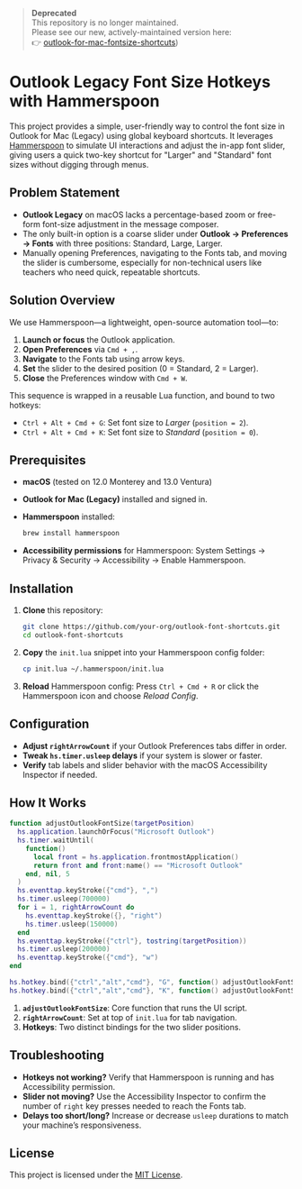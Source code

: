 > **Deprecated**  
> This repository is no longer maintained.  
> Please see our new, actively-maintained version here:  
> 👉 [outlook-for-mac-fontsize-shortcuts](https://github.com/sebastianspicker/outlook-for-mac-fontsize-shortcuts))
> 

# Outlook Legacy Font Size Hotkeys with Hammerspoon

This project provides a simple, user-friendly way to control the font size in Outlook for Mac (Legacy) using global keyboard shortcuts. It leverages [Hammerspoon](https://www.hammerspoon.org/) to simulate UI interactions and adjust the in-app font slider, giving users a quick two-key shortcut for "Larger" and "Standard" font sizes without digging through menus.

## Problem Statement

* **Outlook Legacy** on macOS lacks a percentage-based zoom or free-form font-size adjustment in the message composer.
* The only built-in option is a coarse slider under **Outlook → Preferences → Fonts** with three positions: Standard, Large, Larger.
* Manually opening Preferences, navigating to the Fonts tab, and moving the slider is cumbersome, especially for non-technical users like teachers who need quick, repeatable shortcuts.

## Solution Overview

We use Hammerspoon—a lightweight, open-source automation tool—to:

1. **Launch or focus** the Outlook application.
2. **Open Preferences** via `Cmd + ,`.
3. **Navigate** to the Fonts tab using arrow keys.
4. **Set** the slider to the desired position (0 = Standard, 2 = Larger).
5. **Close** the Preferences window with `Cmd + W`.

This sequence is wrapped in a reusable Lua function, and bound to two hotkeys:

* `Ctrl + Alt + Cmd + G`: Set font size to *Larger* (`position = 2`).
* `Ctrl + Alt + Cmd + K`: Set font size to *Standard* (`position = 0`).

## Prerequisites

* **macOS** (tested on 12.0 Monterey and 13.0 Ventura)
* **Outlook for Mac (Legacy)** installed and signed in.
* **Hammerspoon** installed:

  ```bash
  brew install hammerspoon
  ```
* **Accessibility permissions** for Hammerspoon:
  System Settings → Privacy & Security → Accessibility → Enable Hammerspoon.

## Installation

1. **Clone** this repository:

   ```bash
   git clone https://github.com/your-org/outlook-font-shortcuts.git
   cd outlook-font-shortcuts
   ```
2. **Copy** the `init.lua` snippet into your Hammerspoon config folder:

   ```bash
   cp init.lua ~/.hammerspoon/init.lua
   ```
3. **Reload** Hammerspoon config:
   Press `Ctrl + Cmd + R` or click the Hammerspoon icon and choose *Reload Config*.

## Configuration

* **Adjust `rightArrowCount`** if your Outlook Preferences tabs differ in order.
* **Tweak `hs.timer.usleep` delays** if your system is slower or faster.
* **Verify** tab labels and slider behavior with the macOS Accessibility Inspector if needed.

## How It Works

```lua
function adjustOutlookFontSize(targetPosition)
  hs.application.launchOrFocus("Microsoft Outlook")
  hs.timer.waitUntil(
    function()
      local front = hs.application.frontmostApplication()
      return front and front:name() == "Microsoft Outlook"
    end, nil, 5
  )
  hs.eventtap.keyStroke({"cmd"}, ",")
  hs.timer.usleep(700000)
  for i = 1, rightArrowCount do
    hs.eventtap.keyStroke({}, "right")
    hs.timer.usleep(150000)
  end
  hs.eventtap.keyStroke({"ctrl"}, tostring(targetPosition))
  hs.timer.usleep(200000)
  hs.eventtap.keyStroke({"cmd"}, "w")
end

hs.hotkey.bind({"ctrl","alt","cmd"}, "G", function() adjustOutlookFontSize(2) end)
hs.hotkey.bind({"ctrl","alt","cmd"}, "K", function() adjustOutlookFontSize(0) end)
```

1. **`adjustOutlookFontSize`**: Core function that runs the UI script.
2. **`rightArrowCount`**: Set at top of `init.lua` for tab navigation.
3. **Hotkeys**: Two distinct bindings for the two slider positions.

## Troubleshooting

* **Hotkeys not working?** Verify that Hammerspoon is running and has Accessibility permission.
* **Slider not moving?** Use the Accessibility Inspector to confirm the number of `right` key presses needed to reach the Fonts tab.
* **Delays too short/long?** Increase or decrease `usleep` durations to match your machine’s responsiveness.

## License

This project is licensed under the [MIT License](LICENSE).
